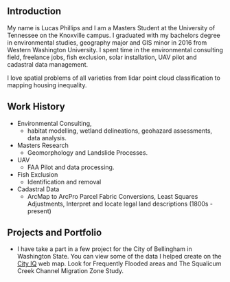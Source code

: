 ## Introduction

My name is Lucas Phillips and I am a Masters Student at the University of Tennessee on the Knoxville campus. I graduated with my bachelors degree in environmental studies, geography major and GIS minor in 2016 from Western Washington University. I spent time in the environmental consulting field, freelance jobs, fish exclusion, solar installation, UAV pilot and cadastral data management. 

I love spatial problems of all varieties from lidar point cloud classification to mapping housing inequality. 


  
## Work History
- Environmental Consulting, 
  - habitat modelling, wetland delineations, geohazard assessments, data analysis.
- Masters Research 
  - Geomorphology and Landslide Processes.
- UAV 
  - FAA Pilot and data processing.
- Fish Exclusion
  - Identification and removal
- Cadastral Data
  - ArcMap to ArcPro Parcel Fabric Conversions, Least Squares Adjustments, Interpret and locate legal land descriptions (1800s - present)


## Projects and Portfolio
- I have take a part in a few project for the City of Bellingham in Washington State. You can view some of the data I helped create on the [City IQ](https://maps.cob.org/geviewer/Html5Viewer/Index.html?viewer=cityiq) web map. Look for Frequently Flooded areas and The Squalicum Creek Channel Migration Zone Study.

